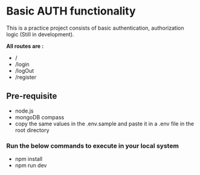 # Basic AUTH functionality  

This is a practice project consists of basic authentication, authorization logic (Still in development).

**All routes are :**

- /
- /login
- /logOut
- /register

## Pre-requisite

- node.js
- mongoDB compass
- copy the same values in the .env.sample and paste it in a .env file in the root directory

### Run the below commands to execute in your local system

- npm install
- npm run dev
